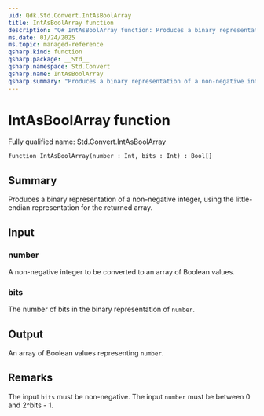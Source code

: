```yaml
---
uid: Qdk.Std.Convert.IntAsBoolArray
title: IntAsBoolArray function
description: "Q# IntAsBoolArray function: Produces a binary representation of a non-negative integer, using the little-endian representation for the returned array."
ms.date: 01/24/2025
ms.topic: managed-reference
qsharp.kind: function
qsharp.package: __Std__
qsharp.namespace: Std.Convert
qsharp.name: IntAsBoolArray
qsharp.summary: "Produces a binary representation of a non-negative integer, using the little-endian representation for the returned array."
---
```


# IntAsBoolArray function

Fully qualified name: Std.Convert.IntAsBoolArray

```qsharp
function IntAsBoolArray(number : Int, bits : Int) : Bool[]
```

## Summary
Produces a binary representation of a non-negative integer, using the
little-endian representation for the returned array.

## Input
### number
A non-negative integer to be converted to an array of Boolean values.
### bits
The number of bits in the binary representation of `number`.

## Output
An array of Boolean values representing `number`.

## Remarks
The input `bits` must be non-negative.
The input `number` must be between 0 and 2^bits - 1.

